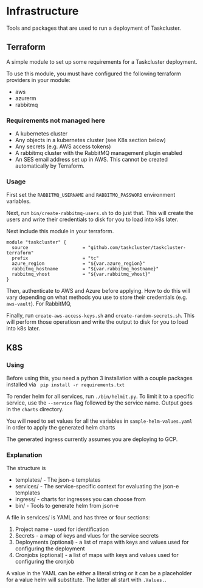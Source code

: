 # Infrastructure

Tools and packages that are used to run a deployment of Taskcluster.

## Terraform

A simple module to set up some requirements for a Taskcluster deployment.

To use this module, you must have configured the following terraform providers
in your module:

- aws
- azurerm
- rabbitmq

### Requirements not managed here

- A kubernetes cluster
- Any objects in a kubernetes cluster (see K8s section below)
- Any secrets (e.g. AWS access tokens)
- A rabbitmq cluster with the RabbitMQ management plugin enabled
- An SES email address set up in AWS. This cannot be created automatically by Terraform.

### Usage

First set the `RABBITMQ_USERNAME` and `RABBITMQ_PASSWORD` environment variables.

Next, run `bin/create-rabbitmq-users.sh` to do just that. This will create the users and write their credentials to disk for you to load into k8s later.

Next include this module in your terraform.

```hcl
module "taskcluster" {
  source                    = "github.com/taskcluster/taskcluster-terraform"
  prefix                    = "tc"
  azure_region              = "${var.azure_region}"
  rabbitmq_hostname         = "${var.rabbitmq_hostname}"
  rabbitmq_vhost            = "${var.rabbitmq_vhost}"
}
```

Then, authenticate to AWS and Azure before applying. How to do this will vary depending on what methods you use to store their credentials (e.g. `aws-vault`). For RabbitMQ, 

Finally, run `create-aws-access-keys.sh` and `create-random-secrets.sh`. This will perform those operatiosn and write the output to disk  for you to load into k8s later.

## K8S

### Using

Before using this, you need a python 3 installation with a couple packages installed via ` pip install -r requirements.txt`

To render helm for all services, run `./bin/helmit.py`. To limit it to a specific service, use the `--service` flag followed by the service name. Output goes in the `charts` directory.

You will need to set values for all the variables in `sample-helm-values.yaml` in order to apply the generated helm charts

The generated ingress currently assumes you are deploying to GCP.

### Explanation

The structure is

* templates/ - The json-e templates
* services/ - The service-specific context for evaluating the json-e templates
* ingress/ - charts for ingresses you can choose from
* bin/ - Tools to generate helm from json-e

A file in services/ is YAML and has three or four sections:

1. Project name -  used for identification
1. Secrets - a map of keys and vlues for the service secrets
1. Deployments (optional) - a list of maps with keys and values used for configuring the deployment
1. Cronjobs (optional) - a list of maps with keys and values used for configuring the cronjob

A value in the YAML can be either a literal string or it can be a placeholder for a value helm will substitute. The latter all start with `.Values.`.
